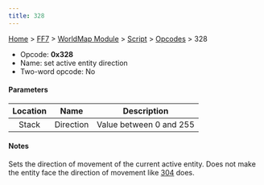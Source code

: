 ```yaml
---
title: 328
---
```


[Home](../../../../Main%20Page.md.md) > [FF7](../../../../FF7.md) > [WorldMap Module](../../../WorldMap%20Module.md) > [Script](../../Script.md) > [Opcodes](../Opcodes.md) > 328

-   Opcode: **0x328**
-   Name: set active entity direction
-   Two-word opcode: No

#### Parameters

| Location |   Name    |       Description       |
|:--------:|:---------:|:-----------------------:|
|  Stack   | Direction | Value between 0 and 255 |

#### Notes

Sets the direction of movement of the current active entity. Does not
make the entity face the direction of movement like [304][] does.

  [304]: ../../../WorldMap%20Module/Script/Opcodes/304.md "wikilink"
